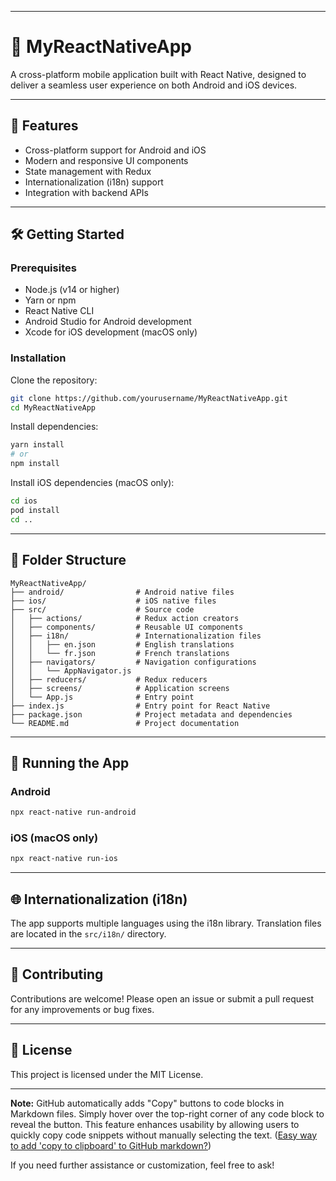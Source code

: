 
---

# 📱 MyReactNativeApp

A cross-platform mobile application built with React Native, designed to deliver a seamless user experience on both Android and iOS devices.

---

## 🚀 Features

- Cross-platform support for Android and iOS
- Modern and responsive UI components
- State management with Redux
- Internationalization (i18n) support
- Integration with backend APIs

---

## 🛠️ Getting Started

### Prerequisites

- Node.js (v14 or higher)
- Yarn or npm
- React Native CLI
- Android Studio for Android development
- Xcode for iOS development (macOS only)

### Installation

Clone the repository:


```bash
git clone https://github.com/yourusername/MyReactNativeApp.git
cd MyReactNativeApp
```


Install dependencies:


```bash
yarn install
# or
npm install
```


Install iOS dependencies (macOS only):


```bash
cd ios
pod install
cd ..
```


---

## 📂 Folder Structure


```plaintext
MyReactNativeApp/
├── android/                # Android native files
├── ios/                    # iOS native files
├── src/                    # Source code
│   ├── actions/            # Redux action creators
│   ├── components/         # Reusable UI components
│   ├── i18n/               # Internationalization files
│   │   ├── en.json         # English translations
│   │   └── fr.json         # French translations
│   ├── navigators/         # Navigation configurations
│   │   └── AppNavigator.js
│   ├── reducers/           # Redux reducers
│   ├── screens/            # Application screens
│   └── App.js              # Entry point
├── index.js                # Entry point for React Native
├── package.json            # Project metadata and dependencies
└── README.md               # Project documentation
```


---

## 📱 Running the App

### Android


```bash
npx react-native run-android
```


### iOS (macOS only)


```bash
npx react-native run-ios
```


---

## 🌐 Internationalization (i18n)

The app supports multiple languages using the i18n library. Translation files are located in the `src/i18n/` directory.

---

## 🤝 Contributing

Contributions are welcome! Please open an issue or submit a pull request for any improvements or bug fixes.

---

## 📄 License

This project is licensed under the MIT License.

---

**Note:** GitHub automatically adds "Copy" buttons to code blocks in Markdown files. Simply hover over the top-right corner of any code block to reveal the button. This feature enhances usability by allowing users to quickly copy code snippets without manually selecting the text.  ([Easy way to add 'copy to clipboard' to GitHub markdown?](https://stackoverflow.com/questions/31908564/easy-way-to-add-copy-to-clipboard-to-github-markdown?utm_source=chatgpt.com))

If you need further assistance or customization, feel free to ask! 
